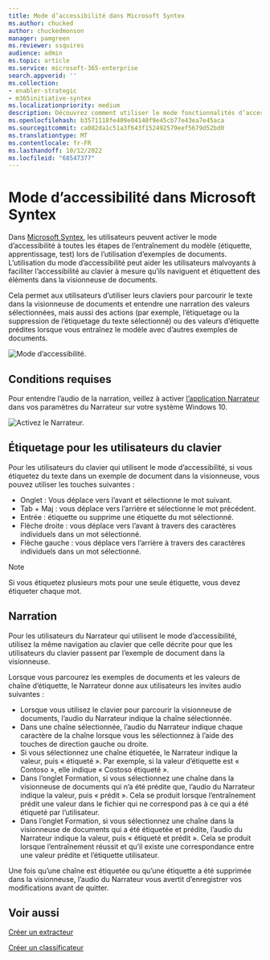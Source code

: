 ```yaml
---
title: Mode d’accessibilité dans Microsoft Syntex
ms.author: chucked
author: chuckedmonson
manager: pamgreen
ms.reviewer: ssquires
audience: admin
ms.topic: article
ms.service: microsoft-365-enterprise
search.appverid: ''
ms.collection:
- enabler-strategic
- m365initiative-syntex
ms.localizationpriority: medium
description: Découvrez comment utiliser le mode fonctionnalités d’accessibilité lors de l’entraînement et de l’utilisation de modèles dans Microsoft Syntex.
ms.openlocfilehash: b3571118fe409e04140f9e45cb77e43ea7e45aca
ms.sourcegitcommit: ca082da1c51a3f643f152492579eef5679d52bd0
ms.translationtype: MT
ms.contentlocale: fr-FR
ms.lasthandoff: 10/12/2022
ms.locfileid: "68547377"
---
```

# <a name="accessibility-mode-in-microsoft-syntex"></a>Mode d’accessibilité dans Microsoft Syntex

Dans [Microsoft Syntex](index.md), les utilisateurs peuvent activer le mode d’accessibilité à toutes les étapes de l’entraînement du modèle (étiquette, apprentissage, test) lors de l’utilisation d’exemples de documents. L’utilisation du mode d’accessibilité peut aider les utilisateurs malvoyants à faciliter l’accessibilité au clavier à mesure qu’ils naviguent et étiquettent des éléments dans la visionneuse de documents.

Cela permet aux utilisateurs d’utiliser leurs claviers pour parcourir le texte dans la visionneuse de documents et entendre une narration des valeurs sélectionnées, mais aussi des actions (par exemple, l’étiquetage ou la suppression de l’étiquetage du texte sélectionné) ou des valeurs d’étiquette prédites lorsque vous entraînez le modèle avec d’autres exemples de documents. 


![Mode d’accessibilité.](../media/content-understanding/accessibility-mode.png)

## <a name="requirements"></a>Conditions requises

Pour entendre l’audio de la narration, veillez à activer [l’application Narrateur](https://support.microsoft.com/windows/complete-guide-to-narrator-e4397a0d-ef4f-b386-d8ae-c172f109bdb1) dans vos paramètres du Narrateur sur votre système Windows 10.

![Activez le Narrateur.](../media/content-understanding/narrator-settings.png)

## <a name="labeling-for-keyboard-users"></a>Étiquetage pour les utilisateurs du clavier

Pour les utilisateurs du clavier qui utilisent le mode d’accessibilité, si vous étiquetez du texte dans un exemple de document dans la visionneuse, vous pouvez utiliser les touches suivantes :

- Onglet : Vous déplace vers l’avant et sélectionne le mot suivant.
- Tab + Maj : vous déplace vers l’arrière et sélectionne le mot précédent.
- Entrée : étiquette ou supprime une étiquette du mot sélectionné.
- Flèche droite : vous déplace vers l’avant à travers des caractères individuels dans un mot sélectionné.
- Flèche gauche : vous déplace vers l’arrière à travers des caractères individuels dans un mot sélectionné.

> [!NOTE]
> Si vous étiquetez plusieurs mots pour une seule étiquette, vous devez étiqueter chaque mot.


## <a name="narration"></a>Narration

Pour les utilisateurs du Narrateur qui utilisent le mode d’accessibilité, utilisez la même navigation au clavier que celle décrite pour que les utilisateurs du clavier passent par l’exemple de document dans la visionneuse.

Lorsque vous parcourez les exemples de documents et les valeurs de chaîne d’étiquette, le Narrateur donne aux utilisateurs les invites audio suivantes :

- Lorsque vous utilisez le clavier pour parcourir la visionneuse de documents, l’audio du Narrateur indique la chaîne sélectionnée.
- Dans une chaîne sélectionnée, l’audio du Narrateur indique chaque caractère de la chaîne lorsque vous les sélectionnez à l’aide des touches de direction gauche ou droite.
- Si vous sélectionnez une chaîne étiquetée, le Narrateur indique la valeur, puis « étiqueté ».  Par exemple, si la valeur d’étiquette est « Contoso », elle indique « Costoso étiqueté ». 
- Dans l’onglet Formation, si vous sélectionnez une chaîne dans la visionneuse de documents qui n’a été prédite que, l’audio du Narrateur indique la valeur, puis « prédit ». Cela se produit lorsque l’entraînement prédit une valeur dans le fichier qui ne correspond pas à ce qui a été étiqueté par l’utilisateur.
- Dans l’onglet Formation, si vous sélectionnez une chaîne dans la visionneuse de documents qui a été étiquetée et prédite, l’audio du Narrateur indique la valeur, puis « étiqueté et prédit ». Cela se produit lorsque l’entraînement réussit et qu’il existe une correspondance entre une valeur prédite et l’étiquette utilisateur.

Une fois qu’une chaîne est étiquetée ou qu’une étiquette a été supprimée dans la visionneuse, l’audio du Narrateur vous avertit d’enregistrer vos modifications avant de quitter.

## <a name="see-also"></a>Voir aussi

[Créer un extracteur](create-an-extractor.md)

[Créer un classificateur](create-a-classifier.md)










 


  
  



